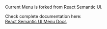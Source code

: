 Current Menu is forked from React Semantic UI.

Check complete documentation here:<br/>
[React Semantic UI Menu Docs](https://react.semantic-ui.com/elements/menu)
